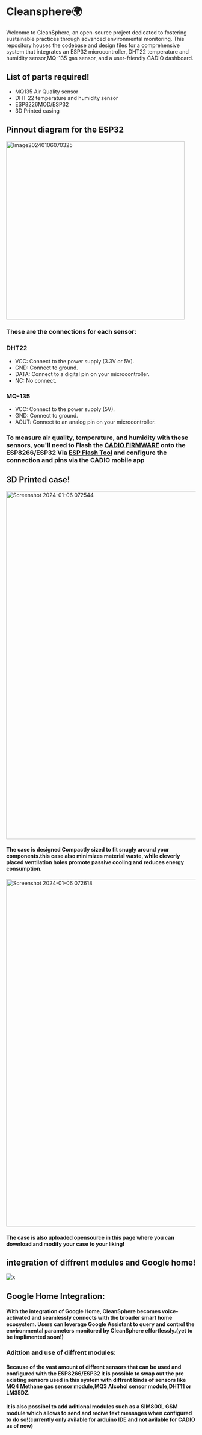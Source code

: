 # Cleansphere🌍 #
Welcome to CleanSphere, an open-source project dedicated to fostering sustainable practices through advanced environmental monitoring. This repository houses the codebase and design files for a comprehensive system that integrates an ESP32 microcontroller, DHT22 temperature and humidity sensor,MQ-135 gas sensor, and a user-friendly CADIO dashboard.

## List of parts required!
* MQ135 Air Quality sensor
* DHT 22 temperature and humidity sensor
* ESP8226MOD/ESP32
* 3D Printed casing

## Pinnout diagram for the ESP32
<img width="474" alt="Image20240106070325" src="https://github.com/Clean-Sphere/Cleansphere-/assets/155823427/06954a58-d221-4f1e-8dc7-27c299034727">

### These are the connections for each sensor:

### DHT22

* VCC: Connect to the power supply (3.3V or 5V).
* GND: Connect to ground.
* DATA: Connect to a digital pin on your microcontroller.
* NC: No connect.

### MQ-135
* VCC: Connect to the power supply (5V).
* GND: Connect to ground.
* AOUT: Connect to an analog pin on your microcontroller.

### To measure air quality, temperature, and humidity with these sensors, you'll need to Flash the [CADIO FIRMWARE](https://egycad.com/cadio/docs/category/firmware/ "Named link title") onto the ESP8266/ESP32 Via [ESP Flash Tool](https://www.espressif.com/en/support/download/other-tools "Named link title") and configure the connection and pins via the CADIO mobile app

## 3D Printed case!
<img width="924" alt="Screenshot 2024-01-06 072544" src="https://github.com/Clean-Sphere/Cleansphere-/assets/155823427/c81cc899-4a4b-4aad-8acb-b26282ddb3a5">

#### The case is designed Compactly sized to fit snugly around your components.this case also minimizes material waste, while cleverly placed ventilation holes promote passive cooling and reduces energy consumption.
<img width="923" alt="Screenshot 2024-01-06 072618" src="https://github.com/Clean-Sphere/Cleansphere-/assets/155823427/905a0a55-a298-43c1-b8c5-bb4c4eabb86e">

#### The case is also uploaded opensource in this page where you can download and modify your case to your liking!

## integration of diffrent modules and Google home!
![x](https://github.com/Clean-Sphere/Cleansphere-/assets/155823427/ea1ff7be-93c9-4ff3-8a29-6d05d46ea49c)

## Google Home Integration:

#### With the integration of Google Home, CleanSphere becomes voice-activated and seamlessly connects with the broader smart home ecosystem. Users can leverage Google Assistant to query and control the environmental parameters monitored by CleanSphere effortlessly.(yet to be implimented soon!)
### Adittion and use of diffrent modules:

#### Because of the vast amount of diffrent sensors that can be used and configured with the ESP8266/ESP32 it is possible to swap out the pre existing sensors used in this system with diffrent kinds of sensors like MQ4 Methane gas sensor module,MQ3 Alcohol sensor module,DHT11 or LM35DZ.

#### it is also possibel to add aditional modules such as a SIM800L GSM module which allows to send and recive text messages when configured to do so!(currently only avilable for arduino IDE and not avilable for CADIO as of now)
